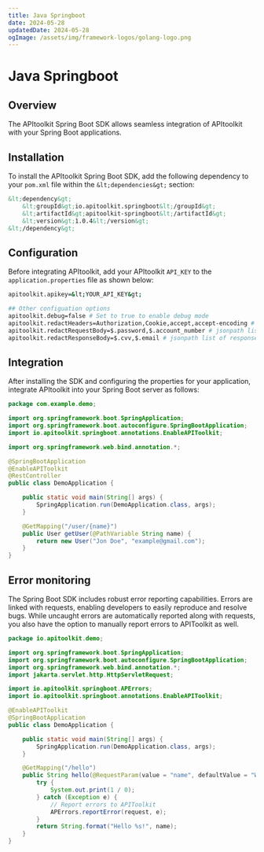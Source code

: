 ```yaml
---
title: Java Springboot
date: 2024-05-28
updatedDate: 2024-05-28
ogImage: /assets/img/framework-logos/golang-logo.png
---
```

# Java Springboot

## Overview

The APItoolkit Spring Boot SDK allows seamless integration of APItoolkit with your Spring Boot applications.

## Installation

To install the APItoolkit Spring Boot SDK, add the following dependency to your `pom.xml` file within the `&lt;dependencies&gt;` section:

```xml
&lt;dependency&gt;
    &lt;groupId&gt;io.apitoolkit.springboot&lt;/groupId&gt;
    &lt;artifactId&gt;apitoolkit-springboot&lt;/artifactId&gt;
    &lt;version&gt;1.0.4&lt;/version&gt;
&lt;/dependency&gt;
```

## Configuration

Before integrating APItoolkit, add your APItoolkit `API_KEY` to the `application.properties` file as shown below:

```sh
apitoolkit.apikey=&lt;YOUR_API_KEY&gt;

## Other configuation options
apitoolkit.debug=false # Set to true to enable debug mode
apitoolkit.redactHeaders=Authorization,Cookie,accept,accept-encoding # list of headers to redact
apitoolkit.redactRequestBody=$.password,$.account_number # jsonpath list of request body fields to redact
apitoolkit.redactResponseBody=$.cvv,$.email # jsonpath list of response body fields to redact
```

## Integration

After installing the SDK and configuring the properties for your application, integrate APItoolkit into your Spring Boot server as follows:

```java
package com.example.demo;

import org.springframework.boot.SpringApplication;
import org.springframework.boot.autoconfigure.SpringBootApplication;
import io.apitoolkit.springboot.annotations.EnableAPIToolkit;

import org.springframework.web.bind.annotation.*;

@SpringBootApplication
@EnableAPIToolkit
@RestController
public class DemoApplication {

	public static void main(String[] args) {
		SpringApplication.run(DemoApplication.class, args);
	}

	@GetMapping("/user/{name}")
	public User getUser(@PathVariable String name) {
		return new User("Jon Doe", "example@gmail.com");
	}
}
```
## Error monitoring 
The Spring Boot SDK includes robust error reporting capabilities. Errors are linked with requests, enabling developers to easily reproduce and resolve bugs. While uncaught errors are automatically reported along with requests, you also have the option to manually report errors to APIToolkit as well.

```java
package io.apitoolkit.demo;

import org.springframework.boot.SpringApplication;
import org.springframework.boot.autoconfigure.SpringBootApplication;
import org.springframework.web.bind.annotation.*;
import jakarta.servlet.http.HttpServletRequest;

import io.apitoolkit.springboot.APErrors;
import io.apitoolkit.springboot.annotations.EnableAPIToolkit;

@EnableAPIToolkit
@SpringBootApplication
public class DemoApplication {

    public static void main(String[] args) {
        SpringApplication.run(DemoApplication.class, args);
    }

    @GetMapping("/hello")
    public String hello(@RequestParam(value = "name", defaultValue = "World") String name, HttpServletRequest request) {
        try {
            System.out.print(1 / 0);
        } catch (Exception e) {
            // Report errors to APIToolkit
            APErrors.reportError(request, e);
        }
        return String.format("Hello %s!", name);
    }
}

```